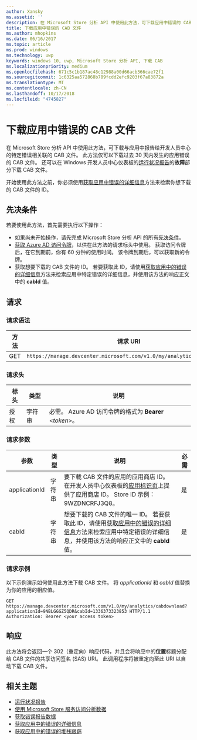 ```yaml
---
author: Xansky
ms.assetid: ''
description: 在 Microsoft Store 分析 API 中使用此方法，可下载应用中错误的 CAB 文件。
title: 下载应用中错误的 CAB 文件
ms.author: mhopkins
ms.date: 06/16/2017
ms.topic: article
ms.prod: windows
ms.technology: uwp
keywords: windows 10, uwp, Microsoft Store 分析 API, 下载 CAB
ms.localizationpriority: medium
ms.openlocfilehash: 671c5c1b187ac48c12988a00d66acb366cae72f1
ms.sourcegitcommit: 1c6325aa572868b789fcdd2efc9203f67a83872a
ms.translationtype: MT
ms.contentlocale: zh-CN
ms.lasthandoff: 10/17/2018
ms.locfileid: "4745827"
---
```

# <a name="download-the-cab-file-for-an-error-in-your-app"></a>下载应用中错误的 CAB 文件

在 Microsoft Store 分析 API 中使用此方法，可下载与应用中报告给开发人员中心的特定错误相关联的 CAB 文件。 此方法仅可以下载过去 30 天内发生的应用错误的 CAB 文件。 还可以在 Windows 开发人员中心仪表板的[运行状况报告](../publish/health-report.md)的**故障**部分下载 CAB 文件。

开始使用此方法之前，你必须使用[获取应用中错误的详细信息](get-details-for-an-error-in-your-app.md)方法来检索你想下载的 CAB 文件的 ID。

## <a name="prerequisites"></a>先决条件


若要使用此方法，首先需要执行以下操作：

* 如果尚未开始操作，请先完成 Microsoft Store 分析 API 的所有[先决条件](access-analytics-data-using-windows-store-services.md#prerequisites)。
* [获取 Azure AD 访问令牌](access-analytics-data-using-windows-store-services.md#obtain-an-azure-ad-access-token)，以供在此方法的请求标头中使用。 获取访问令牌后，在它到期前，你有 60 分钟的使用时间。 该令牌到期后，可以获取新的令牌。
* 获取想要下载的 CAB 文件的 ID。 若要获取此 ID，请使用[获取应用中的错误的详细信息](get-details-for-an-error-in-your-app.md)方法来检索应用中特定错误的详细信息，并使用该方法的响应正文中的 **cabId** 值。

## <a name="request"></a>请求


### <a name="request-syntax"></a>请求语法

| 方法 | 请求 URI                                                          |
|--------|----------------------------------------------------------------------|
| GET    | ```https://manage.devcenter.microsoft.com/v1.0/my/analytics/cabdownload``` |


### <a name="request-header"></a>请求头

| 标头        | 类型   | 说明                                                                 |
|---------------|--------|-----------------------------------------------------------------------------|
| 授权 | 字符串 | 必需。 Azure AD 访问令牌的格式为 **Bearer** &lt;*token*&gt;。 |


### <a name="request-parameters"></a>请求参数

| 参数        | 类型   |  说明      |  必需  |
|---------------|--------|---------------|------|
| applicationId | 字符串 | 要下载 CAB 文件的应用的应用商店 ID。 在开发人员中心仪表板的[应用标识页](../publish/view-app-identity-details.md)上提供了应用商店 ID。 Store ID 示例：9WZDNCRFJ3Q8。 |  是  |
| cabId | 字符串 | 想要下载的 CAB 文件的唯一 ID。 若要获取此 ID，请使用[获取应用中的错误的详细信息](get-details-for-an-error-in-your-app.md)方法来检索应用中特定错误的详细信息，并使用该方法的响应正文中的 **cabId** 值。 |  是  |

 
### <a name="request-example"></a>请求示例

以下示例演示如何使用此方法下载 CAB 文件。 将 *applicationId* 和 *cabId* 值替换为你的应用的相应值。

```syntax
GET https://manage.devcenter.microsoft.com/v1.0/my/analytics/cabdownload?applicationId=9NBLGGGZ5QDR&cabId=1336373323853 HTTP/1.1
Authorization: Bearer <your access token>
```

## <a name="response"></a>响应

此方法将会返回一个 302（重定向）响应代码，并且会将响应中的**位置**标题分配给 CAB 文件的共享访问签名 (SAS) URI。 此调用程序将被重定向至此 URI 以自动下载 CAB 文件。

## <a name="related-topics"></a>相关主题

* [运行状况报告](../publish/health-report.md)
* [使用 Microsoft Store 服务访问分析数据](access-analytics-data-using-windows-store-services.md)
* [获取错误报告数据](get-error-reporting-data.md)
* [获取应用中的错误的详细信息](get-details-for-an-error-in-your-app.md)
* [获取应用中的错误的堆栈跟踪](get-the-stack-trace-for-an-error-in-your-app.md)
